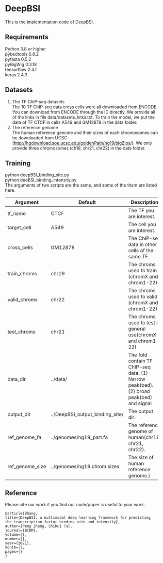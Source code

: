# DeepBSI

This is the implementation code of DeepBSI.     

## Requirements
Python 3.8 or higher  
pybedtools 0.8.2  
pyfasta 0.5.2   
pyBigWig 0.3.18   
tensorflow 2.4.1    
keras 2.4.3  

## Datasets
1. The TF ChIP-seq datasets   
The 10 TF ChIP-seq data cross cells were all downloaded from ENCODE. You can download from ENCODE through the ID directly. We provide all of the links in file data/datasets_links.txt. To train the model, we put the data of TF CTCF in cells A549 and GM12878 in the data folder.
2. The reference genome     
The human reference genome and their sizes of each chromosomes can be downloaded from UCSC (http://hgdownload.soe.ucsc.edu/goldenPath/hg19/bigZips/). We only provide three chromosomes (ch19, chr21, chr22) in the data folder.

## Training
python deepBSI_binding_site.py    
python deeBSI_binding_intensity.py    
The arguments of two scripts are the same, and some of the them are listed here.

|Argument|Default|Description|
|---|---|----|
| tf_name|  CTCF|  The TF you are interest. |
| target_cell|  A549|  The cell you are interest. |
| cross_cells|  GM12878|  The ChIP-seq data in other cells of the same TF. |
| train_chroms|  chr19|  The chroms used to train (chromX and chrom1-22) |
| valid_chroms|  chr22|  The chroms used to valid (chromX and chrom1-22) |
| test_chroms|  chr21|  The chroms used to test in general use(chromX and chrom1-22) |
| data_dir|  ../data/|  The fold contain TF ChIP-seq data. (1) Narrow peak(bed). (2) broad peak(bed) and signal  |values(bigwig)
| output_dir|  ../DeepBSI_output_binding_site/|  The output dir. |
| ref_genome_fa|  ../genomes/hg19_part.fa|  The reference genome of human(chr19, chr21, chr22). |
| ref_genome_size|  ../genomes/hg19.chrom.sizes|  The size of human reference genome.) |



## Reference
Please cite our work if you find our code/paper is useful to your work.

```   
@article{Zhang, 
title={DeepBSI: a multimodal deep learning framework for predicting the transcription factor binding site and intensity}, 
author={Peng Zhang, Shikui Tu}, 
journal={BIBM}, 
volume={}, 
number={}, 
year={2021}, 
month={}, 
pages={} 
}
```

